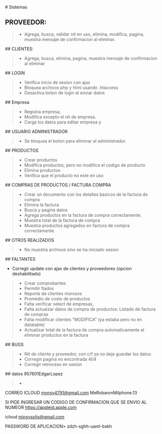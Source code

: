 # Sistemas

## PROVEEDOR:
> - Agrega, busca, validar nit en uso, elimina, modifica, pagina, muestra mensaje de confirmacion al eliminar.

## CLIENTES:
> - Agrega, busca, elimina, pagina, muestra mensaje de confirmacion al eliminar

## LOGIN
> - Verifica inicio de sesion con ajax 
> - Bloquea archivos php y html usando .htaccess
> - Desactiva boton de login al enviar datos

## Empresa
> - Registra empresa, 
> - Modifica excepto el nit de empresa.
> - Carga los datos para editar empresa y 

## USUARIO ADMINISTRADOR
> - Se bloquea el boton para eliminar al administrador.

## PRODUCTOS
> - Crear productos
> - Modifica productos, pero no modifica el codigo de producto
> - Elimina productos
> - Verifica que el producto no este en uso

## COMPRAS DE PRODUCTOS / FACTURA COMPRA
> - Crear un documento con los detalles basicos de la factura de compra
> - Elimina la factura
> - Busca y pagina datos
> - Agrega productos en la factura de compra correctamente.
> - Muestra total de la factura de compra
> - Muestra productos agregados en factura de compra correctamente.


## OTROS REALIZADOS
> - No muestra archivos sino se ha iniciado sesion

## FALTANTES 
- Corregir update con ajax de clientes y proveedores (opcion deshabilitado)
> - Crear comprobantes
> - Permitir fiados
> - Reporte de clientes morosos
> - Promedio de costo de productos 
> - Falta verificar select de empresas, 
> - Falta actuaizar datos de compra de productos: Listado de factura de compras
> - Falta modificar clientes "MODIFICA" (ya estaba pero no en datatable)
> - Actualizar total de la factura de compra automaticamente al eliminar productos en la factura


## BUGS
> - Nit de cliente y proveedor, con c/f ya no deja guardar los datos
> - Corregin pagina no encontrada 404
> - Corregir retroceso en sesion


## datos
957601EdgarLopez 
> - 
CORREO ICLOUD
mynsy4791@gmail.com
MeRobaronMiIphone.13


SI PIDE INGRESAR UN CODIGO DE CONFIRMACION QUE SE ENVIO AL NUMEOR
https://appleid.apple.com


icloud
minsysolis@gmail.com


PASSWORD DE APLICACION>
zdzh-sghh-uaml-bskh
